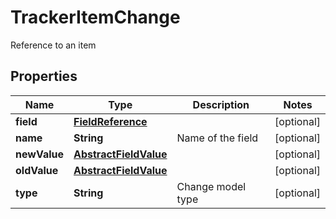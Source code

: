 

# TrackerItemChange

Reference to an item

## Properties

| Name | Type | Description | Notes |
|------------ | ------------- | ------------- | -------------|
|**field** | [**FieldReference**](FieldReference.md) |  |  [optional] |
|**name** | **String** | Name of the field |  [optional] |
|**newValue** | [**AbstractFieldValue**](AbstractFieldValue.md) |  |  [optional] |
|**oldValue** | [**AbstractFieldValue**](AbstractFieldValue.md) |  |  [optional] |
|**type** | **String** | Change model type |  [optional] |



